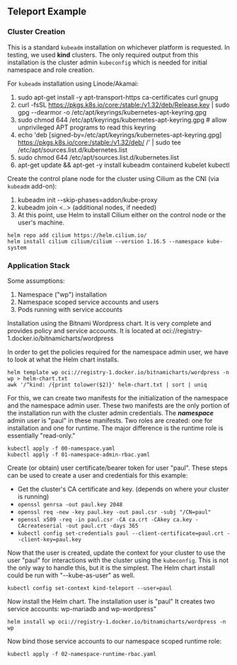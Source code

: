 ## Teleport Example

### Cluster Creation
This is a standard `kubeadm` installation on whichever platform is requested. In testing, we used **kind** clusters. The only required output from this installation is the cluster admin `kubeconfig` which is needed for initial namespace and role creation.

For `kubeadm` installation using Linode/Akamai:
  1. sudo apt-get install -y apt-transport-https ca-certificates curl gnupg
  2. curl -fsSL https://pkgs.k8s.io/core:/stable:/v1.32/deb/Release.key | sudo gpg --dearmor -o /etc/apt/keyrings/kubernetes-apt-keyring.gpg
  3. sudo chmod 644 /etc/apt/keyrings/kubernetes-apt-keyring.gpg # allow unprivileged APT programs to read this keyring
  4. echo 'deb [signed-by=/etc/apt/keyrings/kubernetes-apt-keyring.gpg] https://pkgs.k8s.io/core:/stable:/v1.32/deb/ /' | sudo tee /etc/apt/sources.list.d/kubernetes.list
  5. sudo chmod 644 /etc/apt/sources.list.d/kubernetes.list
  6. apt-get update && apt-get -y install kubeadm containerd kubelet kubectl

Create the control plane node for the cluster using Cilium as the CNI (via `kubeadm` add-on):
  1. kubeadm init --skip-phases=addon/kube-proxy
  2. kubeadm join <..> (additional nodes, if needed)
  3. At this point, use Helm to install Cilium either on the control node or the user's machine.

    helm repo add cilium https://helm.cilium.io/
    helm install cilium cilium/cilium --version 1.16.5 --namespace kube-system

### Application Stack
Some assumptions:
  1. Namespace ("wp") installation
  2. Namespace scoped service accounts and users
  3. Pods running with service accounts 

Installation using the Bitnami Wordpress chart. It is very complete and provides policy and service accounts. It is located at oci://registry-1.docker.io/bitnamicharts/wordpress

In order to get the policies required for the namespace admin user, we have to look at what the Helm chart installs.

    helm template wp oci://registry-1.docker.io/bitnamicharts/wordpress -n wp > helm-chart.txt
    awk '/^kind: /{print tolower($2)}' helm-chart.txt | sort | uniq

For this, we can create two manifests for the initialization of the namespace and the namespace admin user. These two manifests are the only portion of the installation run with the cluster admin credentials. The ***namespace*** admin user is "paul" in these manifests. Two roles are created: one for installation and one for runtime. The major difference is the runtime role is essentially "read-only."

    kubectl apply -f 00-namespace.yaml
    kubectl apply -f 01-namespace-admin-rbac.yaml

Create (or obtain) user certificate/bearer token for user "paul". These steps can be used to create a user and credentials for this example:
- Get the cluster's CA certificate and key. (depends on where your cluster is running)
- `openssl genrsa -out paul.key 2048`
- `openssl req -new -key paul.key -out paul.csr -subj "/CN=paul"`
- `openssl x509 -req -in paul.csr -CA ca.crt -CAkey ca.key -CAcreateserial -out paul.crt -days 365`
- `kubectl config set-credentials paul --client-certificate=paul.crt --client-key=paul.key`

Now that the user is created, update the context for your cluster to use the user "paul" for interactions with the cluster using the `kubeconfig`. This is not the only way to handle this, but it is the simplest. The Helm chart install could be run with "--kube-as-user" as well.

    kubectl config set-context kind-teleport --user=paul

Now install the Helm chart. The installation user is "paul" It creates two service accounts: wp-mariadb and wp-wordpress"

    helm install wp oci://registry-1.docker.io/bitnamicharts/wordpress -n wp

Now bind those service accounts to our namespace scoped runtime role:

    kubectl apply -f 02-namespace-runtime-rbac.yaml

